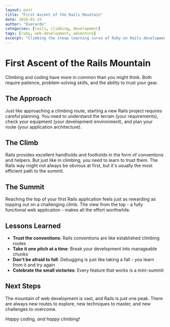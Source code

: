 ```yaml
---
layout: post
title: "First Ascent of the Rails Mountain"
date: 2024-01-15
author: "Everardo"
categories: [rails, climbing, development]
tags: [ruby, web-development, adventure]
excerpt: "Climbing the steep learning curve of Ruby on Rails development"
---
```


# First Ascent of the Rails Mountain

Climbing and coding have more in common than you might think. Both require patience, problem-solving skills, and the ability to trust your gear.

## The Approach

Just like approaching a climbing route, starting a new Rails project requires careful planning. You need to understand the terrain (your requirements), check your equipment (your development environment), and plan your route (your application architecture).

## The Climb

Rails provides excellent handholds and footholds in the form of conventions and helpers. But just like in climbing, you need to learn to trust them. The Rails way might not always be obvious at first, but it's usually the most efficient path to the summit.

## The Summit

Reaching the top of your first Rails application feels just as rewarding as topping out on a challenging climb. The view from the top - a fully functional web application - makes all the effort worthwhile.

## Lessons Learned

- **Trust the conventions**: Rails conventions are like established climbing routes
- **Take it one pitch at a time**: Break your development into manageable chunks
- **Don't be afraid to fall**: Debugging is just like taking a fall - you learn from it and try again
- **Celebrate the small victories**: Every feature that works is a mini-summit

## Next Steps

The mountain of web development is vast, and Rails is just one peak. There are always new routes to explore, new techniques to master, and new challenges to overcome.

*Happy coding, and happy climbing!* 